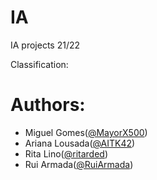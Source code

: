 # IA
IA projects 21/22

Classification: 

# Authors:
* Miguel Gomes([@MayorX500](https://github.com/MayorX500))
* Ariana Lousada([@AITK42](https://github.com/AITK42))
* Rita Lino([@ritarded](https://github.com/ritarded))
* Rui Armada([@RuiArmada](https://github.com/RuiArmada))
